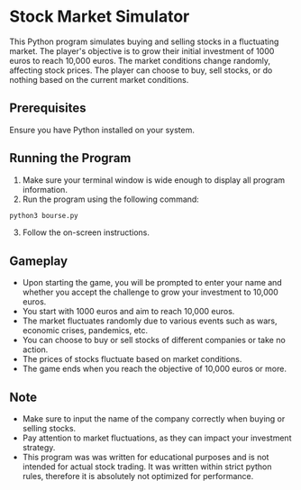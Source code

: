 # Stock Market Simulator

This Python program simulates buying and selling stocks in a fluctuating market. The player's objective is to grow their initial investment of 1000 euros to reach 10,000 euros. The market conditions change randomly, affecting stock prices. The player can choose to buy, sell stocks, or do nothing based on the current market conditions.

## Prerequisites

Ensure you have Python installed on your system.

## Running the Program

1. Make sure your terminal window is wide enough to display all program information.
2. Run the program using the following command:

```bash
python3 bourse.py
```

3. Follow the on-screen instructions.

## Gameplay

- Upon starting the game, you will be prompted to enter your name and whether you accept the challenge to grow your investment to 10,000 euros.
- You start with 1000 euros and aim to reach 10,000 euros.
- The market fluctuates randomly due to various events such as wars, economic crises, pandemics, etc.
- You can choose to buy or sell stocks of different companies or take no action.
- The prices of stocks fluctuate based on market conditions.
- The game ends when you reach the objective of 10,000 euros or more.

## Note

- Make sure to input the name of the company correctly when buying or selling stocks.
- Pay attention to market fluctuations, as they can impact your investment strategy.
- This program was was written for educational purposes and is not intended for actual stock trading. It was written within strict python rules, therefore it is absolutely not optimized for performance.
